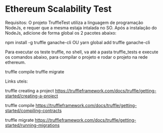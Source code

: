# Ethereum Scalability Test

Requisitos:
O projeto TruffleTest utiliza a linguagem de programação NodeJs, e requer que a mesma estaja intalada no SO.
Após a instalação do NodeJs, adicione de forma global os 2 pacotes abaixo:

npm install -g truffle ganache-cli
OU
yarn global add truffle ganache-cli

Para executar os teste truffle, no shell, va até a pasta truffle_tests e execute os comandos abaixo, 
para compilar o projeto e rodar o projeto na rede ethereum.

truffle compile
truffle migrate

Links uteis:

truffle creating a project
https://truffleframework.com/docs/truffle/getting-started/creating-a-project

truffle compile
https://truffleframework.com/docs/truffle/getting-started/compiling-contracts

truffle migrate
https://truffleframework.com/docs/truffle/getting-started/running-migrations
